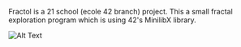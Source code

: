 Fractol is a 21 school (ecole 42 branch) project.
This a small fractal exploration program which is using 42's MinilibX library.

![Alt Text](https://gifs.com/gif/julia-Z8zLX2)
